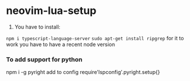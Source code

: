 # neovim-lua-setup

1. You have to install:

`npm i typescript-language-server`
`sudo apt-get install ripgrep`
for it to work you have to have a recent node version

### To add support for python 

npm i -g pyright
add to config
require'lspconfig'.pyright.setup{}
